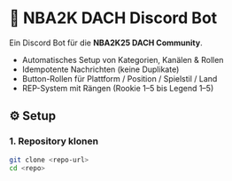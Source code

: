 # 🏀 NBA2K DACH Discord Bot


Ein Discord Bot für die **NBA2K25 DACH Community**.
- Automatisches Setup von Kategorien, Kanälen & Rollen
- Idempotente Nachrichten (keine Duplikate)
- Button-Rollen für Plattform / Position / Spielstil / Land
- REP-System mit Rängen (Rookie 1–5 bis Legend 1–5)


## ⚙️ Setup


### 1. Repository klonen
```bash
git clone <repo-url>
cd <repo>
